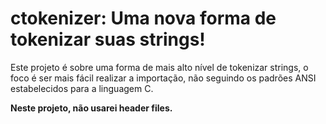 # ctokenizer: Uma nova forma de tokenizar suas strings!

Este projeto é sobre uma forma de mais alto nível de tokenizar strings, o foco é ser mais fácil realizar a importação, não seguindo os padrões ANSI estabelecidos para a linguagem C.

**Neste projeto, não usarei header files.**
